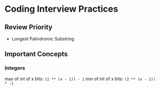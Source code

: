 # Coding Interview Practices

## Review Priority

- Longest Palindromic Substring

## Important Concepts

### Integers

max of int of x bits: `(2 ** (x - 1)) - 1`
min of int of x bits: `(2 ** (x - 1)) * -1`